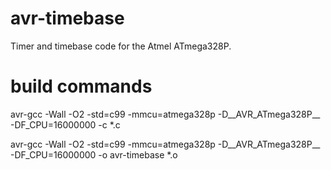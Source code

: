 avr-timebase
============

Timer and timebase code for the Atmel ATmega328P.


build commands
==============

avr-gcc -Wall -O2 -std=c99 -mmcu=atmega328p -D__AVR_ATmega328P__ -DF_CPU=16000000 -c *.c

avr-gcc -Wall -O2 -std=c99 -mmcu=atmega328p -D__AVR_ATmega328P__ -DF_CPU=16000000 -o avr-timebase *.o
